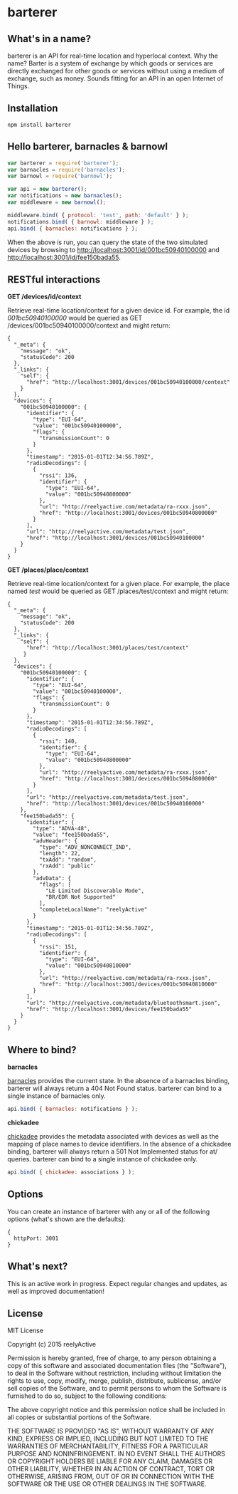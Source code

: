 barterer
========


What's in a name?
-----------------

barterer is an API for real-time location and hyperlocal context.  Why the name?  Barter is a system of exchange by which goods or services are directly exchanged for other goods or services without using a medium of exchange, such as money.  Sounds fitting for an API in an open Internet of Things.


Installation
------------

    npm install barterer


Hello barterer, barnacles & barnowl
-----------------------------------

```javascript
var barterer = require('barterer');
var barnacles = require('barnacles');
var barnowl = require('barnowl');

var api = new barterer();
var notifications = new barnacles();
var middleware = new barnowl();

middleware.bind( { protocol: 'test', path: 'default' } );
notifications.bind( { barnowl: middleware } );
api.bind( { barnacles: notifications } );
```

When the above is run, you can query the state of the two simulated devices by browsing to [http://localhost:3001/id/001bc50940100000](http://localhost:3001/id/001bc50940100000) and [http://localhost:3001/id/fee150bada55](http://localhost:3001/id/fee150bada55).


RESTful interactions
--------------------

__GET /devices/id/context__

Retrieve real-time location/context for a given device id.  For example, the id _001bc50940100000_ would be queried as GET /devices/001bc50940100000/context and might return:

    {
      "_meta": {
        "message": "ok",
        "statusCode": 200
      },
      "_links": {
        "self": {
          "href": "http://localhost:3001/devices/001bc50940100000/context"
        }
      },
      "devices": {
        "001bc50940100000": {
          "identifier": {
            "type": "EUI-64",
            "value": "001bc50940100000",
            "flags": {
              "transmissionCount": 0
            }
          },
          "timestamp": "2015-01-01T12:34:56.789Z",
          "radioDecodings": [
            {
              "rssi": 136,
              "identifier": {
                "type": "EUI-64",
                "value": "001bc50940800000"
              },
              "url": "http://reelyactive.com/metadata/ra-rxxx.json",
              "href": "http://localhost:3001/devices/001bc50940800000"
            }
          ],
          "url": "http://reelyactive.com/metadata/test.json",
          "href": "http://localhost:3001/devices/001bc50940100000"
        }
      }
    }

__GET /places/place/context__

Retrieve real-time location/context for a given place.  For example, the place named _test_ would be queried as GET /places/test/context and might return:

    {
      "_meta": {
        "message": "ok",
        "statusCode": 200
      },
      "_links": {
        "self": {
          "href": "http://localhost:3001/places/test/context"
         }
      },
      "devices": {
        "001bc50940100000": {
          "identifier": {
            "type": "EUI-64",
            "value": "001bc50940100000",
            "flags": {
              "transmissionCount": 0
            }
          },
          "timestamp": "2015-01-01T12:34:56.789Z",
          "radioDecodings": [
            {
              "rssi": 140,
              "identifier": {
                "type": "EUI-64",
                "value": "001bc50940800000"
              },
              "url": "http://reelyactive.com/metadata/ra-rxxx.json",
              "href": "http://localhost:3001/devices/001bc50940800000"
            }
          ],
          "url": "http://reelyactive.com/metadata/test.json",
          "href": "http://localhost:3001/devices/001bc50940100000"
        },
        "fee150bada55": {
          "identifier": {
            "type": "ADVA-48",
            "value": "fee150bada55",
            "advHeader": {
              "type": "ADV_NONCONNECT_IND",
              "length": 22,
              "txAdd": "random",
              "rxAdd": "public"
            },
            "advData": {
              "flags": [
                "LE Limited Discoverable Mode",
                "BR/EDR Not Supported"
              ],
              "completeLocalName": "reelyActive"
            }
          },
          "timestamp": "2015-01-01T12:34:56.789Z",
          "radioDecodings": [
            {
              "rssi": 151,
              "identifier": {
                "type": "EUI-64",
                "value": "001bc50940810000"
              },
              "url": "http://reelyactive.com/metadata/ra-rxxx.json",
              "href": "http://localhost:3001/devices/001bc50940810000"
            }
          ],
          "url": "http://reelyactive.com/metadata/bluetoothsmart.json",
          "href": "http://localhost:3001/devices/fee150bada55"
        }
      }
    }


Where to bind?
--------------

__barnacles__

[barnacles](https://www.npmjs.com/package/barnacles) provides the current state.  In the absence of a barnacles binding, barterer will always return a 404 Not Found status.  barterer can bind to a single instance of barnacles only.

```javascript
api.bind( { barnacles: notifications } );
```

__chickadee__

[chickadee](https://www.npmjs.com/package/chickadee) provides the metadata associated with devices as well as the mapping of place names to device identifiers.  In the absence of a chickadee binding, barterer will always return a 501 Not Implemented status for at/ queries.  barterer can bind to a single instance of chickadee only.

```javascript
api.bind( { chickadee: associations } );
```


Options
-------

You can create an instance of barterer with any or all of the following options (what's shown are the defaults):

    {
      httpPort: 3001
    }


What's next?
------------

This is an active work in progress.  Expect regular changes and updates, as well as improved documentation!


License
-------

MIT License

Copyright (c) 2015 reelyActive

Permission is hereby granted, free of charge, to any person obtaining a copy of this software and associated documentation files (the "Software"), to deal in the Software without restriction, including without limitation the rights to use, copy, modify, merge, publish, distribute, sublicense, and/or sell copies of the Software, and to permit persons to whom the Software is furnished to do so, subject to the following conditions:

The above copyright notice and this permission notice shall be included in all copies or substantial portions of the Software.

THE SOFTWARE IS PROVIDED "AS IS", WITHOUT WARRANTY OF ANY KIND, EXPRESS OR 
IMPLIED, INCLUDING BUT NOT LIMITED TO THE WARRANTIES OF MERCHANTABILITY, 
FITNESS FOR A PARTICULAR PURPOSE AND NONINFRINGEMENT. IN NO EVENT SHALL THE 
AUTHORS OR COPYRIGHT HOLDERS BE LIABLE FOR ANY CLAIM, DAMAGES OR OTHER 
LIABILITY, WHETHER IN AN ACTION OF CONTRACT, TORT OR OTHERWISE, ARISING FROM, 
OUT OF OR IN CONNECTION WITH THE SOFTWARE OR THE USE OR OTHER DEALINGS IN 
THE SOFTWARE.

